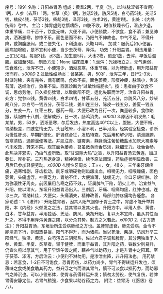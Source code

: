 序号：1991
名称：升阳益胃汤
组成：黄耆2两，半夏（洗，此1味脉涩者不宜用）1两，人参（去芦）1两，甘草（炙）1两，独活5钱，防风5钱，白芍药5钱，羌活5钱，橘皮4钱，茯苓3钱，柴胡3钱，泽泻3钱，白术3钱，黄连1钱。
出处：《内外伤辨》卷中。
主治：脾胃虚则怠惰嗜卧，四肢不收，时值秋燥令行，湿热少退，体重节痛，口干舌干，饮食无味，大便不调，小便频数，不欲食，食不消；兼见肺病，洒淅恶寒，惨惨不乐，面色恶而不和，乃阳气不伸故也。中气不足，不得升降，或胸腹胀闷，或二便失化，下利遗溺，头眩耳鸣。
加减：服药后如小便罢，而病加增剧，是不宜利小便，当少去茯苓、泽泻。
功效：升阳益胃。
用法用量：上(口父)咀。每服3钱，水3盏，加生姜5片，大枣2枚，煎至1盏，去滓，早饭后温服。或加至5钱。
制备方法：None
临床应用：1.泄泻：光禄杨立之，元气素弱，饮食难化，泄泻不已，小便短少，洒淅恶寒，体重节痛，以为脾肺虚，用升阳益胃汤而痊。_x000D_
2.过敏性结肠炎：曾某某，男，50岁，泄泻三年，日行2-3次，时溏时稀，夹有完谷，偶有肠鸣，食欲不振，面色萎黄，形瘦神疲，脉濡小，舌淡苔薄，迭经治疗，效果不显。西医诊断为“过敏性结肠炎”。按：患者由于饮食不调，思虑劳倦，日久损伤脾胃，以致脾阳不足，运化失职而泄泻，治宜升阳益胃。处方：党参四钱，黄耆四钱，白术四钱，甘草五分，羌活五分，炒防风八分，炒柴胡八分，炒白芍一钱五分，茯苓二钱，姜川连三分，陈皮一钱五分，姜夏一钱五分，生姜一片，红枣三枚。服药一周，大便已改为日行一次，粪量较多，食欲略振，续服四十八剂，便解成形，日一次，肠鸣消失。_x000D_
3.原因不明发热：毛某某，男，53岁。洒淅恶寒，尔后发热，热度高达40℃以上，腹胀，大便不畅，胃纳极差，四肢怠惰无力，头目眩晕，小溲不利，已半月余。经实验室检查，诊断为慢性肝炎、早期肝硬化、肝肾综合征，发热待查。先后用和解少阳，清泄胆腑，苦寒清热，通腑泄便等法，并肌注青、链霉素，静脉滴注葡萄糖盐水加庆大霉素等均未收效，转来本院。观其面色萎黄，苔虽微黄而舌质淡，脉细无力。脉舌合参，此热决非邪实，乃由气虚所致。取“甘温除大热”之旨，以升阳益胃汤去黄连，加瓜蒌仁、厚朴花。三剂热退身凉，精神转佳，续予原法调理，药后症状明显改善，三月后已参加轻便劳动。_x000D_
4.慢性牙周炎：王&times;&times;，女，48岁。三年来牙龈疼痛，遇寒增剧，牙齿松动，刷牙或嚼硬物则齿龈出血，咀嚼无力，咽喉燥痛，面色萎黄，头痛虚浮，神疲乏力，胃纳不佳，大便溏薄，脉缓无力，全口牙龈红肿。诊为弥漫性牙周炎。前医屡用苦寒之药不效。，证属脾气下陷，阴火上冲。治宜益气升阳，佐以清火，东垣升阳益胃汤出入。三剂后，牙痛、咽痛均瘥，红肿也减。连诊三次，胃纳转佳，大便实，头痛消失，精神改善，局部红肿疼痛均告痊愈。
各家论述：1.《法律》：升阳益胃者，因其人阳气遏郁于胃土之中，胃虚不能升举其阳，本《内经》火郁发之之法，益其胃以发其火也。升阳方中，半用人参、黄耆、白术、甘草益胃，半用独活、羌活、防风、柴胡升阳，复以火本宜降，虽从其性而升之，不得不用泽泻黄连之降，以分杀其势。制方之义若此。_x000D_
2.《古方选注》：升阳益胃汤，东垣治所生受病肺经之方也。盖脾胃虚衰，肺先受病，金令不能清肃下行，则湿热易攘，阳气不得升，而为诸病。当以羌活、柴胡、防风升举三阳经气，独活、黄连、白芍泻去三阴郁热，佐以六君子调和脾胃，其分两独重于人参、黄耆、半夏、炙草者，轻于健脾，而重于益胃，其升阳之药，铢数少则易升，仍宜久煎以厚其气，用于早饭午饭之间，藉谷气以助药力，才是升胃中之阳耳。至于茯苓、泽泻，方后注云：小便利不淋勿用，是渗泄主降，非升阳法也。
用药禁忌：若喜食，1-2日不可饱食，恐胃再伤，以药力尚少，胃气不得转运升发也，须薄味之食或美食助其药力，益升浮之气而滋其胃气，慎不可淡食以损药力，而助邪气之降沉也。可以小役形体，使胃与药得转运升发；慎勿太劳役，使气复伤，若脾胃得安静尤佳。若胃气稍强，少食果以助谷药之力。
附注：益胃汤（《医级》卷八）。
